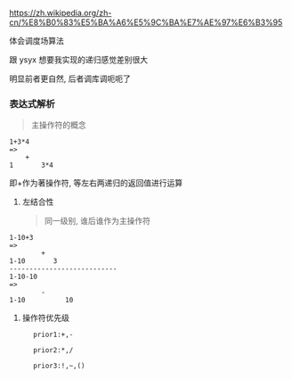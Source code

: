 https://zh.wikipedia.org/zh-cn/%E8%B0%83%E5%BA%A6%E5%9C%BA%E7%AE%97%E6%B3%95

体会调度场算法

跟 ysyx 想要我实现的递归感觉差别很大

明显前者更自然, 后者调库调呃呃了



### 表达式解析
>主操作符的概念
```
1+3*4
=>
	+
1       3*4
```
即+作为著操作符, 等左右两递归的返回值进行运算
1. 左结合性 
	>同一级别, 谁后谁作为主操作符
	
```
1-10+3
=>
		+
1-10       3
---------------------------
1-10-10
=>
		-
1-10          10
```
1. 操作符优先级
```
      prior1:+,-

      prior2:*,/

      prior3:!,~,()
```


